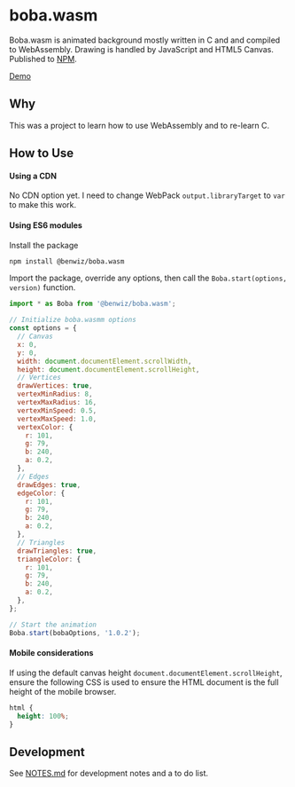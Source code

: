 # boba.wasm

Boba.wasm is animated background mostly written in C and and compiled to WebAssembly. Drawing is handled by JavaScript and HTML5 Canvas. Published to [NPM](https://www.npmjs.com/package/@benwiz/boba.wasm).

[Demo](https://benwiz.io/boba.wasm/)

## Why

This was a project to learn how to use WebAssembly and to re-learn C.

## How to Use

#### Using a CDN

No CDN option yet. I need to change WebPack `output.libraryTarget` to `var` to make this work.

#### Using ES6 modules

Install the package

```sh
npm install @benwiz/boba.wasm
```

Import the package, override any options, then call the `Boba.start(options, version)` function.

```js
import * as Boba from '@benwiz/boba.wasm';

// Initialize boba.wasmm options
const options = {
  // Canvas
  x: 0,
  y: 0,
  width: document.documentElement.scrollWidth,
  height: document.documentElement.scrollHeight,
  // Vertices
  drawVertices: true,
  vertexMinRadius: 8,
  vertexMaxRadius: 16,
  vertexMinSpeed: 0.5,
  vertexMaxSpeed: 1.0,
  vertexColor: {
    r: 101,
    g: 79,
    b: 240,
    a: 0.2,
  },
  // Edges
  drawEdges: true,
  edgeColor: {
    r: 101,
    g: 79,
    b: 240,
    a: 0.2,
  },
  // Triangles
  drawTriangles: true,
  triangleColor: {
    r: 101,
    g: 79,
    b: 240,
    a: 0.2,
  },
};

// Start the animation
Boba.start(bobaOptions, '1.0.2');
```

#### Mobile considerations

If using the default canvas height `document.documentElement.scrollHeight`, ensure the following CSS is used to ensure the HTML document is the full height of the mobile browser.

```css
html {
  height: 100%;
}
```

## Development

See [NOTES.md](./NOTES.md) for development notes and a to do list.

